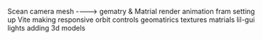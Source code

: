 Scean 
camera 
mesh ---->  gematry & Matrial 
render
animation fram
setting up Vite
making responsive 
orbit controls 
geomatirics 
textures
matrials 
lil-gui
lights 
adding 3d models